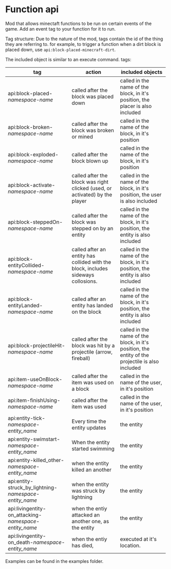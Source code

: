 # Function api

Mod that allows minectaft functions to be run on certain events of the game. Add an event tag to your function for it to run.

Tag structure:
Due to the nature of the mod, tags contain the id of the thing they are referring to. for example, to trigger a function when a dirt block is placed down, use `api:block-placed-minecraft-dirt`.

The included object is similar to an execute command.
tags:

| tag  | action |included objects|
| ------------- | ------------- | ------------- |
| api:block-placed-*namespace*-*name*  | called after the block was placed down | called in the name of the block, in it's position, the placer is also included |
| api:block-broken-*namespace*-*name*  | called after the block was broken or mined | called in the name of the block, in it's position|
| api:block-exploded-*namespace*-*name*  | called after the block blown up | called in the name of the block, in it's position|
| api:block-activate-*namespace*-*name*  | called after the block was right clicked (used, or activated) by the player | called in the name of the block, in it's position, the user is also included |
| api:block-steppedOn-*namespace*-*name*  | called after the block was stepped on by an entity | called in the name of the block, in it's position, the entity is also included |
| api:block-entityCollided-*namespace*-*name*  | called after an entity has collided with the block, includes sideways collosions. | called in the name of the block, in it's position, the entity is also included |
| api:block-entityLanded-*namespace*-*name*  | called after an entity has landed on the block | called in the name of the block, in it's position, the entity is also included |
| api:block-projectileHit-*namespace*-*name*  | called after the block was hit by a projectile (arrow, fireball)| called in the name of the block, in it's position, the entity of the projectile is also included |
| api:item-useOnBlock-*namespace*-*name*  | called after the item was used on a block | called in the name of the user, in it's position |
| api:item-finishUsing-*namespace*-*name*  | called after the item was used | called in the name of the user, in it's position |
| api:entity-tick-*namespace*-*entity_name*  | Every time the entity updates | the entity |
| api:entity-swimstart-*namespace*-*entity_name*  | When the entity started swimming | the entity |
| api:entity-killed_other-*namespace*-*entity_name*  | when the entity killed an another | the entity |
| api:entity-struck_by_lightning-*namespace*-*entity_name*  | when the entity was struck by lightning | the entity |
| api:livingentity-on_attacking-*namespace*-*entity_name*  | when the entiy attacked an another one, as the entity | the entity |
| api:livingentity-on_death-*namespace*-*entity_name*  | when the entiy has died, |executed at it's location. |


Examples can be found in the examples folder.
